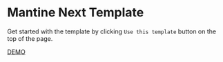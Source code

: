# Mantine Next Template

Get started with the template by clicking `Use this template` button on the top of the page.

[DEMO](https://omniscient-eyes.vercel.app/)
